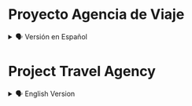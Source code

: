 # Proyecto Agencia de Viaje

<details>
    <summary>🗣️ Versión en Español</summary>
<details>
    <summary>🖥 Imagen Modo Pc</summary>

![diegudeveloper github io_Html_css_js_Travel_Agency_ (1)](https://user-images.githubusercontent.com/62949966/168805087-ec30339a-4c6b-4dbc-a6ba-3d3f9df71ab6.png)

</details>

## Bienvenido! 👋


[Travel Agency](https://diegudeveloper.github.io/Html_css_js_Travel_Agency/) Es mi primer proyecto con un nivel un poco más profesional, es el resultado de mis habilidades adquiridas en los diferentes cursos tomados en distintas plataformas online, que con el pasar del tiempo entre lecturas, ejercicios y práctica voy afianzando mis habilidades y conocimientos. 

Este proyecto se basa principalmente en su maquetación, se usó en primera instancia el módulo de Flexbox en Css y el diseño fue seleccionado del canal de Youtube: Online Tutorials.


## ¡Si te gusta mi proyecto, tómalo y práctica, con el podrás mejorar tus habilidades y hasta podrías enseñarme diferentes cosas! ¡Ayudame a Mejorar! 🚀

</details>

# Project Travel Agency

<details>
    <summary>🗣️ English Version</summary>
<details>
    <summary>🖥 Pc Mode image</summary>

![diegudeveloper github io_Html_css_js_Travel_Agency_ (1)](https://user-images.githubusercontent.com/62949966/168805087-ec30339a-4c6b-4dbc-a6ba-3d3f9df71ab6.png)

</details>

## Welcome! 👋


[Travel Agency](https://diegudeveloper.github.io/Html_css_js_Travel_Agency/) t is my first project with a more professional level, it is the result of my skills acquired in the different courses taken in different online platforms, that with the passage of time between readings, exercises and practice I am strengthening my skills and knowledge. 

This project is mainly based on its layout, the Flexbox module in Css was used in first instance and the design was selected from the Youtube channel: Online Tutorials.


## ¡If you like my project, take it and practice, with it you can improve your skills and you could even teach me different things! Help me improve! 🚀

</details>